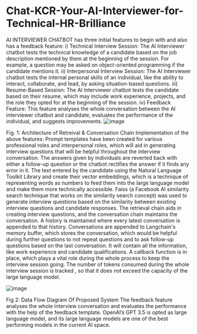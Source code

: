 # Chat-KCR-Your-AI-Interviewer-for-Technical-HR-Brilliance
AI INTERVIEWER CHATBOT has three initial features to begin with and also has a feedback feature:
i) Technical Interview Session: The AI Interviewer chatbot tests the technical knowledge of a candidate based on the job description mentioned by them at the beginning of the session. For example, a question may be asked on object-oriented programming if the candidate mentions it.
ii) Interpersonal Interview Session: The AI Interviewer chatbot tests the internal personal skills of an individual, like the ability to interact, collaborate, and lead, by asking situation-based questions.
iii) Resume-Based Session: The AI Interviewer chatbot tests the candidate based on their resume, which may include work experience, projects, and the role they opted for at the beginning of the session.
iv) Feedback Feature: This feature analyses the whole conversation between the AI interviewer chatbot and candidate, evaluates the performance of the individual, and suggests improvements. 
![image](https://github.com/Kushal1306/Chat-KCR-Your-AI-Interviewer-for-Technical-HR-Brilliance/assets/95643826/ad398495-26c5-492c-917b-4eb2dd267040)

 Fig. 1:  Architecture of  Retreival & Conversation Chain
Implementation of the above features:
Prompt templates have been created for various professional roles and interpersonal roles, which will aid  in generating interview questions that will be helpful throughout the interview conversation. The answers given by individuals are reverted back with either a follow-up question or the chatbot rectifies the answer if it finds any error in it.
The text entered by the candidate using the Natural Language Toolkit Library and create their vector embeddings, which is a technique of representing words as numbers to feed them into the large language model and make them more technically accessible. Faiss (a Facebook AI similarity search technique that works on the similarity search concept) was used to generate interview questions based on the similarity between existing interview questions and candidate responses.
The retrieval chain aids in creating interview questions, and the conversation chain maintains the conversation. A history is maintained where every latest conversation is appended to that history. Conversations are appended to Langchain's memory buffer, which stores the conversation, which would be helpful during further questions to not repeat questions and to ask follow-up questions based on the last conversation. It will contain all the information, like work experience and candidate qualifications. A callback function is in place, which plays a vital role during the whole process to keep the interview session going. The number of tokens consumed during the whole interview session is tracked , so that it does not exceed the capacity of the large language model.

![image](https://github.com/Kushal1306/Chat-KCR-Your-AI-Interviewer-for-Technical-HR-Brilliance/assets/95643826/5c157f02-bd23-4896-8540-323bf415bcc6)

 Fig 2: Data Flow Diagram Of Proposed System
The feedback feature analyses the whole interview conversation and evaluates the performance with the help of the feedback template. OpenAI’s GPT 3.5 is opted as large language model, and its large language models are one of the best performing models in the current AI space.
